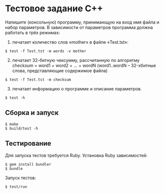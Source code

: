 # Тестовое задание С++

Напишите (консольную) программу, принимающую на вход  имя файла и набор
параметров. В зависимости от параметров программа должна работать в трёх режимах:

1) печатает количество слов «mother» в файле «Test.tst»:
```
$ test -f Test.tst -m words -v mother
```

2) печатает 32-битную чексумму, рассчитанную по алгоритму checksum = word1 + word2 +
... + wordN (word1..wordN – 32-хбитные слова, представляющие содержимое файла)
```
$ test -f Test.tst -m checksum
```

3) печатает информацию о программе и описание параметров.
```
$ test -h
```

## Сборка и запуск

```
$ make
$ build/test -h
```

## Тестирование

Для запуска тестов требуется Ruby.
Установка Ruby зависимостей:

```
$ gem install bundler
$ bundle
```

Запуск тестов:

```
$ test/run
```
